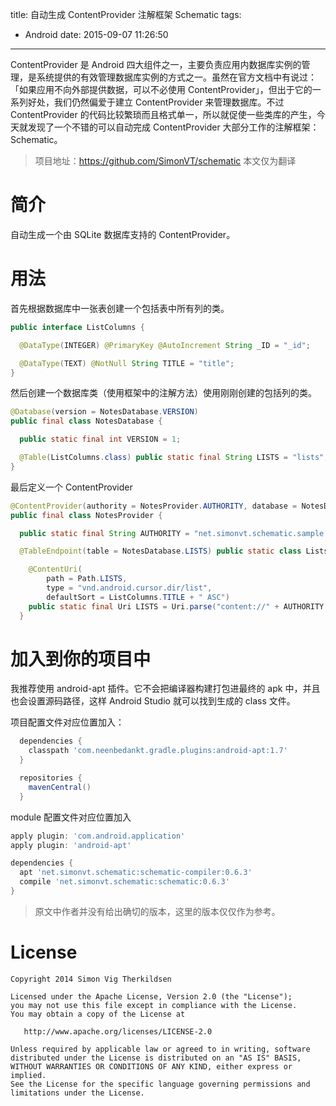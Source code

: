 title: 自动生成 ContentProvider 注解框架 Schematic
tags:
  - Android
date: 2015-09-07 11:26:50

---


ContentProvider 是 Android 四大组件之一，主要负责应用内数据库实例的管理，是系统提供的有效管理数据库实例的方式之一。虽然在官方文档中有说过：「如果应用不向外部提供数据，可以不必使用 ContentProvider」，但出于它的一系列好处，我们仍然偏爱于建立 ContentProvider 来管理数据库。不过 ContentProvider 的代码比较繁琐而且格式单一，所以就促使一些类库的产生，今天就发现了一个不错的可以自动完成 ContentProvider 大部分工作的注解框架：Schematic。

> 项目地址：https://github.com/SimonVT/schematic
> 本文仅为翻译

<!--more-->

简介
=========

自动生成一个由 SQLite 数据库支持的 ContentProvider。

用法
=====

首先根据数据库中一张表创建一个包括表中所有列的类。

```java
public interface ListColumns {

  @DataType(INTEGER) @PrimaryKey @AutoIncrement String _ID = "_id";

  @DataType(TEXT) @NotNull String TITLE = "title";
}
```

然后创建一个数据库类（使用框架中的注解方法）使用刚刚创建的包括列的类。

```java
@Database(version = NotesDatabase.VERSION)
public final class NotesDatabase {

  public static final int VERSION = 1;

  @Table(ListColumns.class) public static final String LISTS = "lists";
}
```

最后定义一个 ContentProvider

```java
@ContentProvider(authority = NotesProvider.AUTHORITY, database = NotesDatabase.class)
public final class NotesProvider {

  public static final String AUTHORITY = "net.simonvt.schematic.sample.NotesProvider";

  @TableEndpoint(table = NotesDatabase.LISTS) public static class Lists {

    @ContentUri(
        path = Path.LISTS,
        type = "vnd.android.cursor.dir/list",
        defaultSort = ListColumns.TITLE + " ASC")
    public static final Uri LISTS = Uri.parse("content://" + AUTHORITY + "/lists")
  }
```


加入到你的项目中
=========================

我推荐使用 android-apt 插件。它不会把编译器构建打包进最终的 apk 中，并且也会设置源码路径，这样 Android Studio 就可以找到生成的 class 文件。

项目配置文件对应位置加入：

```groovy
  dependencies {
    classpath 'com.neenbedankt.gradle.plugins:android-apt:1.7'
  }

  repositories {
    mavenCentral()
  }

```

module 配置文件对应位置加入

```groovy
apply plugin: 'com.android.application'
apply plugin: 'android-apt'

dependencies {
  apt 'net.simonvt.schematic:schematic-compiler:0.6.3'
  compile 'net.simonvt.schematic:schematic:0.6.3'
}
```

> 原文中作者并没有给出确切的版本，这里的版本仅仅作为参考。

License
=======

    Copyright 2014 Simon Vig Therkildsen

    Licensed under the Apache License, Version 2.0 (the "License");
    you may not use this file except in compliance with the License.
    You may obtain a copy of the License at

       http://www.apache.org/licenses/LICENSE-2.0

    Unless required by applicable law or agreed to in writing, software
    distributed under the License is distributed on an "AS IS" BASIS,
    WITHOUT WARRANTIES OR CONDITIONS OF ANY KIND, either express or implied.
    See the License for the specific language governing permissions and
    limitations under the License.
